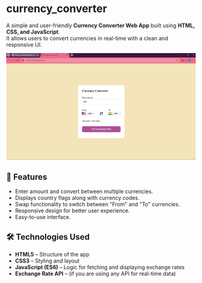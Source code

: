 # currency_converter

A simple and user-friendly **Currency Converter Web App** built using **HTML, CSS, and JavaScript**.  
It allows users to convert currencies in real-time with a clean and responsive UI.  


![Preview](./image.png)


## 🚀 Features
- Enter amount and convert between multiple currencies.
- Displays country flags along with currency codes.
- Swap functionality to switch between "From" and "To" currencies.
- Responsive design for better user experience.
- Easy-to-use interface.


## 🛠️ Technologies Used
- **HTML5** – Structure of the app  
- **CSS3** – Styling and layout  
- **JavaScript (ES6)** – Logic for fetching and displaying exchange rates  
- **Exchange Rate API** – (if you are using any API for real-time data)
